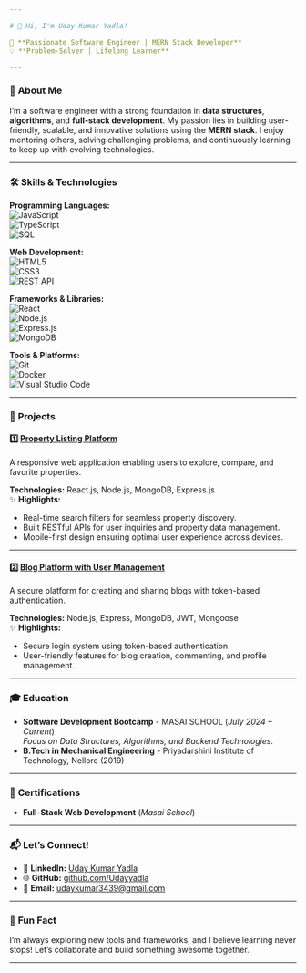 ```yaml
---

# 👋 Hi, I'm Uday Kumar Yadla!  

🚀 **Passionate Software Engineer | MERN Stack Developer**  
💡 **Problem-Solver | Lifelong Learner**  

---
```


### 🌟 **About Me**  
I’m a software engineer with a strong foundation in **data structures**, **algorithms**, and **full-stack development**. My passion lies in building user-friendly, scalable, and innovative solutions using the **MERN stack**. I enjoy mentoring others, solving challenging problems, and continuously learning to keep up with evolving technologies.  

---

### 🛠️ **Skills & Technologies**  

**Programming Languages:**  
![JavaScript](https://img.shields.io/badge/JavaScript-F7DF1E?style=for-the-badge&logo=javascript&logoColor=black)  
![TypeScript](https://img.shields.io/badge/TypeScript-007ACC?style=for-the-badge&logo=typescript&logoColor=white)  
![SQL](https://img.shields.io/badge/SQL-4479A1?style=for-the-badge&logo=mysql&logoColor=white)  

**Web Development:**  
![HTML5](https://img.shields.io/badge/HTML5-E34F26?style=for-the-badge&logo=html5&logoColor=white)  
![CSS3](https://img.shields.io/badge/CSS3-1572B6?style=for-the-badge&logo=css3&logoColor=white)  
![REST API](https://img.shields.io/badge/REST-02569B?style=for-the-badge&logo=rest&logoColor=white)  

**Frameworks & Libraries:**  
![React](https://img.shields.io/badge/React-61DAFB?style=for-the-badge&logo=react&logoColor=black)  
![Node.js](https://img.shields.io/badge/Node.js-339933?style=for-the-badge&logo=node.js&logoColor=white)  
![Express.js](https://img.shields.io/badge/Express.js-000000?style=for-the-badge&logo=express&logoColor=white)  
![MongoDB](https://img.shields.io/badge/MongoDB-47A248?style=for-the-badge&logo=mongodb&logoColor=white)  

**Tools & Platforms:**  
![Git](https://img.shields.io/badge/Git-F05032?style=for-the-badge&logo=git&logoColor=white)  
![Docker](https://img.shields.io/badge/Docker-2496ED?style=for-the-badge&logo=docker&logoColor=white)  
![Visual Studio Code](https://img.shields.io/badge/VS_Code-0078D4?style=for-the-badge&logo=visual-studio-code&logoColor=white)  

---

### 🌟 **Projects**  

#### 1️⃣ **[Property Listing Platform](https://github.com/Udayyadla/property_listing_platform)**  
A responsive web application enabling users to explore, compare, and favorite properties.  

**Technologies:** React.js, Node.js, MongoDB, Express.js  
✨ **Highlights:**  
- Real-time search filters for seamless property discovery.  
- Built RESTful APIs for user inquiries and property data management.  
- Mobile-first design ensuring optimal user experience across devices.  

---

#### 2️⃣ **[Blog Platform with User Management](https://github.com/Udayyadla/blog_application_backend)**  
A secure platform for creating and sharing blogs with token-based authentication.  

**Technologies:** Node.js, Express, MongoDB, JWT, Mongoose  
✨ **Highlights:**  
- Secure login system using token-based authentication.  
- User-friendly features for blog creation, commenting, and profile management.  

---

### 🎓 **Education**  

- **Software Development Bootcamp** - MASAI SCHOOL (*July 2024 – Current*)  
  *Focus on Data Structures, Algorithms, and Backend Technologies.*  
- **B.Tech in Mechanical Engineering** - Priyadarshini Institute of Technology, Nellore (2019)  

---

### 🎯 **Certifications**  
- **Full-Stack Web Development** (*Masai School*)  
---

### 📬 **Let’s Connect!**  
- 💼 **LinkedIn:** [Uday Kumar Yadla](https://www.linkedin.com/in/uday-kumar-yadla-93bb7a176)  
- 🌐 **GitHub:** [github.com/Udayyadla](https://github.com/Udayyadla)  
- 📧 **Email:** [udaykumar3439@gmail.com](mailto:udaykumar3439@gmail.com)  

---

### 🌱 **Fun Fact**  
I’m always exploring new tools and frameworks, and I believe learning never stops! Let’s collaborate and build something awesome together.  

---

